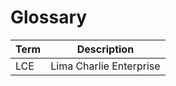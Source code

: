 # Glossary

| Term          | Description
| ------------- |:-------------:
| LCE | Lima Charlie Enterprise 
